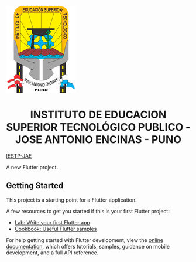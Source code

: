 <!-- ## INSTITUTO DE EDUCACION SUPERIOR TECNOLÓGICO PUBLICO - JOSE ANTONIO ENCINAS - PUNO
  -->
  ![Texto alternativo](assets/img//jae2.png)

  <h1 align="center">INSTITUTO DE EDUCACION SUPERIOR TECNOLÓGICO PUBLICO - JOSE ANTONIO ENCINAS - PUNO</h1>


[IESTP-JAE](https://www.iestpjae.edu.pe/)


A new Flutter project.

## Getting Started

This project is a starting point for a Flutter application.

A few resources to get you started if this is your first Flutter project:

- [Lab: Write your first Flutter app](https://docs.flutter.dev/get-started/codelab)
- [Cookbook: Useful Flutter samples](https://docs.flutter.dev/cookbook)

For help getting started with Flutter development, view the
[online documentation](https://docs.flutter.dev/), which offers tutorials,
samples, guidance on mobile development, and a full API reference.
